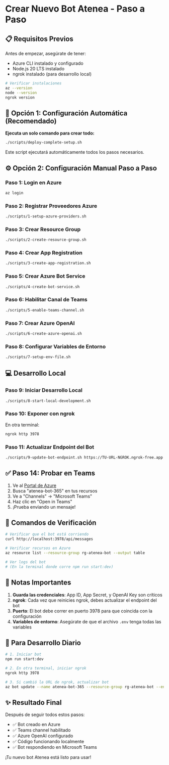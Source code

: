 # Crear Nuevo Bot Atenea - Paso a Paso

## 📋 Requisitos Previos

Antes de empezar, asegúrate de tener:
- Azure CLI instalado y configurado
- Node.js 20 LTS instalado
- ngrok instalado (para desarrollo local)

```bash
# Verificar instalaciones
az --version
node --version
ngrok version
```

## 🚀 Opción 1: Configuración Automática (Recomendado)

**Ejecuta un solo comando para crear todo:**

```bash
./scripts/deploy-complete-setup.sh
```

Este script ejecutará automáticamente todos los pasos necesarios.

## ⚙️ Opción 2: Configuración Manual Paso a Paso

### Paso 1: Login en Azure
```bash
az login
```

### Paso 2: Registrar Proveedores Azure
```bash
./scripts/1-setup-azure-providers.sh
```

### Paso 3: Crear Resource Group
```bash
./scripts/2-create-resource-group.sh
```

### Paso 4: Crear App Registration
```bash
./scripts/3-create-app-registration.sh
```

### Paso 5: Crear Azure Bot Service
```bash
./scripts/4-create-bot-service.sh
```

### Paso 6: Habilitar Canal de Teams
```bash
./scripts/5-enable-teams-channel.sh
```

### Paso 7: Crear Azure OpenAI
```bash
./scripts/6-create-azure-openai.sh
```

### Paso 8: Configurar Variables de Entorno
```bash
./scripts/7-setup-env-file.sh
```

## 💻 Desarrollo Local

### Paso 9: Iniciar Desarrollo Local
```bash
./scripts/8-start-local-development.sh
```

### Paso 10: Exponer con ngrok
En otra terminal:
```bash
ngrok http 3978
```

### Paso 11: Actualizar Endpoint del Bot
```bash
./scripts/9-update-bot-endpoint.sh https://TU-URL-NGROK.ngrok-free.app
```

## ✅ Paso 14: Probar en Teams

1. Ve al [Portal de Azure](https://portal.azure.com)
2. Busca "atenea-bot-365" en tus recursos
3. Ve a "Channels" → "Microsoft Teams"
4. Haz clic en "Open in Teams"
5. ¡Prueba enviando un mensaje!

## 🎯 Comandos de Verificación

```bash
# Verificar que el bot está corriendo
curl http://localhost:3978/api/messages

# Verificar recursos en Azure
az resource list --resource-group rg-atenea-bot --output table

# Ver logs del bot
# (En la terminal donde corre npm run start:dev)
```

## 📝 Notas Importantes

1. **Guarda las credenciales**: App ID, App Secret, y OpenAI Key son críticos
2. **ngrok**: Cada vez que reinicies ngrok, debes actualizar el endpoint del bot
3. **Puerto**: El bot debe correr en puerto 3978 para que coincida con la configuración
4. **Variables de entorno**: Asegúrate de que el archivo `.env` tenga todas las variables

## 🔄 Para Desarrollo Diario

```bash
# 1. Iniciar bot
npm run start:dev

# 2. En otra terminal, iniciar ngrok
ngrok http 3978

# 3. Si cambió la URL de ngrok, actualizar bot
az bot update --name atenea-bot-365 --resource-group rg-atenea-bot --endpoint "https://5fc977db3240.ngrok-free.app/api/messages"
```

## ✨ Resultado Final

Después de seguir todos estos pasos:
- ✅ Bot creado en Azure
- ✅ Teams channel habilitado
- ✅ Azure OpenAI configurado
- ✅ Código funcionando localmente
- ✅ Bot respondiendo en Microsoft Teams

¡Tu nuevo bot Atenea está listo para usar!